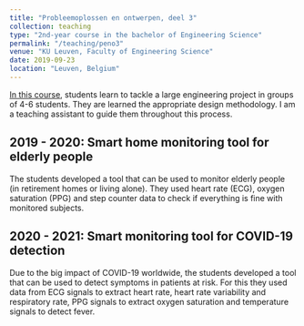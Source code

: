 ```yaml
---
title: "Probleemoplossen en ontwerpen, deel 3"
collection: teaching
type: "2nd-year course in the bachelor of Engineering Science"
permalink: "/teaching/peno3"
venue: "KU Leuven, Faculty of Engineering Science"
date: 2019-09-23
location: "Leuven, Belgium"
---
```


[In this course](https://onderwijsaanbod.kuleuven.be/syllabi/n/H01D4BN.htm#activetab=doelstellingen_idm8591424), students learn to tackle a large engineering project in groups of 4-6 students. They are
learned the appropriate design methodology. I am a teaching assistant to guide them throughout this process.

2019 - 2020: Smart home monitoring tool for elderly people
------
The students developed a tool that can be used to monitor elderly people (in retirement homes or living alone). They used heart rate (ECG), oxygen saturation (PPG) and step counter data to check if everything is fine with monitored subjects.

2020 - 2021: Smart monitoring tool for COVID-19 detection
------
Due to the big impact of COVID-19 worldwide, the students developed a tool that can be used to detect symptoms in patients at risk. For this they used data from ECG signals to extract heart rate, heart rate variability and respiratory rate, PPG signals to extract oxygen saturation and temperature signals to detect fever.
